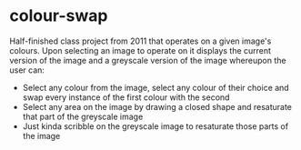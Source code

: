 colour-swap
===========

Half-finished class project from 2011 that operates on a given image's colours. Upon selecting an image to operate on it displays the current version of the image and a greyscale version of the image whereupon the user can:

- Select any colour from the image, select any colour of their choice and swap every instance of the first colour with the second
- Select any area on the image by drawing a closed shape and resaturate that part of the greyscale image
- Just kinda scribble on the greyscale image to resaturate those parts of the image